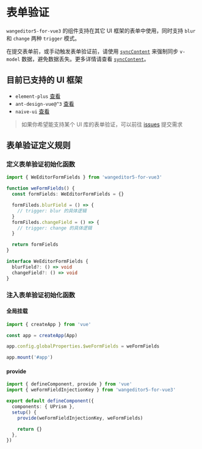 # 表单验证

`wangeditor5-for-vue3` 的组件支持在其它 UI 框架的表单中使用，同时支持 `blur` 和 `change` 两种 `trigger` 模式。

在提交表单前，或手动触发表单验证前，请使用 [`syncContent`](./use-wang-editor.md#synccontent) 来强制同步 `v-model` 数据，避免数据丢失。更多详情请查看 [`syncContent`](./use-wang-editor.md#synccontent)。

## 目前已支持的 UI 框架

- `element-plus` [查看](https://github.com/clinfc/wangeditor5-for-vue3/tree/main/example/element_plus#表单验证)
- `ant-design-vue@^3` [查看](https://github.com/clinfc/wangeditor5-for-vue3/tree/main/example/ant_design#表单验证)
- `naive-ui` [查看](https://github.com/clinfc/wangeditor5-for-vue3/tree/main/example/naive_ui#表单验证)

> 如果你希望能支持某个 UI 库的表单验证，可以前往 [issues](https://github.com/clinfc/wangeditor5-for-vue3/issues) 提交需求

## 表单验证定义规则

### 定义表单验证初始化函数

```ts
import { WeEditorFormFields } from 'wangeditor5-for-vue3'

function weFormFields() {
  const formFields: WeEditorFormFields = {}

  formFileds.blurField = () => {
    // trigger: blur 的具体逻辑
  }
  formFileds.changeField = () => {
    // trigger: change 的具体逻辑
  }

  return formFields
}
```

```ts
interface WeEditorFormFields {
  blurField?: () => void
  changeField?: () => void
}
```

### 注入表单验证初始化函数

#### 全局挂载

```ts
import { createApp } from 'vue'

const app = createApp(App)

app.config.globalProperties.$weFormFields = weFormFields

app.mount('#app')
```

#### provide

```ts
import { defineComponent, provide } from 'vue'
import { weFormFieldInjectionKey } from 'wangeditor5-for-vue3'

export default defineComponent({
  components: { UPrism },
  setup() {
    provide(weFormFieldInjectionKey, weFormFields)

    return {}
  },
})
```
